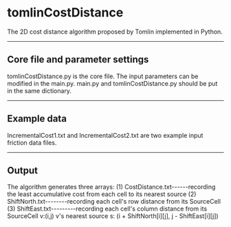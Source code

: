 # tomlinCostDistance
The 2D cost distance algorithm proposed by Tomlin implemented in Python.

-------------------------
Core file and parameter settings
-------------------------
tomlinCostDistance.py is the core file.
The input parameters can be modified in the main.py.
main.py and tomlinCostDistance.py should be put in the same dictionary.


-------------------------
Example data
-------------------------
IncrementalCost1.txt and IncrementalCost2.txt are two example input friction data files.


-------------------------
Output
-------------------------
The algorithm generates three arrays:
(1) CostDistance.txt------recording the least accumulative cost from each cell to its nearest source
(2) ShiftNorth.txt--------recording each cell's row distance from its SourceCell
(3) ShiftEast.txt---------recording each cell's column distance from its SourceCell
v:(i,j)
v's nearest source s: (i + ShiftNorth[i][j], j - ShiftEast[i][j])

